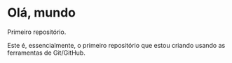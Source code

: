 # Olá, mundo
 Primeiro repositório.

Este é, essencialmente, o primeiro repositório que estou criando usando as ferramentas de Git/GitHub.
